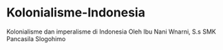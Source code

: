 # Kolonialisme-Indonesia
Kolonialisme dan imperalisme di Indonesia Oleh Ibu Nani Wnarni, S.s SMK Pancasila Slogohimo
